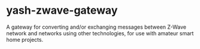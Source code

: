 # yash-zwave-gateway
A gateway for converting and/or exchanging messages between Z-Wave network and networks using other technologies, for use with amateur smart home projects.
